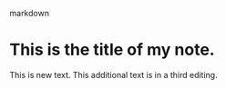 markdown
# This is the title of my **note**.

This is new text.
This additional text is in a third editing.
